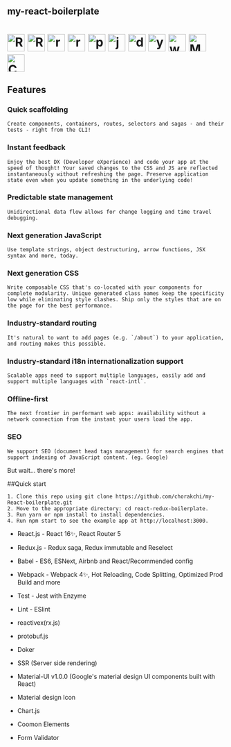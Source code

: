 ## my-react-boilerplate


<h1><p>
  <img alt="React.js" src="http://www.anamuser.com/wp-content/uploads/2017/03/logo-578x270.png" height="40" />
  <img alt="React-router" src="https://www.blog.plint-sites.nl/wordpress/wp-content/uploads/2016/07/react-router-624x279.png" height="40" />
    <img alt="redux.js" src="http://www.ematipico.com/assets/images/logo-redux.png" height="40" />
    <img alt="rx.js" src="https://axxes.com/wp-content/uploads/2016/02/tech-reactivex.png" height="40" />
  <img alt="protobuf.js" src="https://github.com/dcodeIO/protobuf.js/raw/master/pbjs.png"  height="40" />
    <img alt="jest" src="https://cdn.auth0.com/blog/testing-react-with-jest/logo.png" height="40" />
    <img alt="docker" src="https://mblum.me/images/docker.svg" height="40" />
    <img alt="yarn" src="https://www.bram.us/wordpress/wp-content/uploads/2016/10/yarn-kitten-full.png" height="40" />
    <img alt="webpack" src="https://lc-mhke0kuv.cn-n1.lcfile.com/3c200b26af29751549ee.png" height="40" />
    <img alt="Material UI" src="https://material-ui.com/static/images/material-ui-logo.svg" height="40" />
    <img alt="ChartJS" src="https://www.chartjs.org/img/chartjs-logo.svg" height="40" />
</p></h1>

## Features

### Quick scaffolding
    Create components, containers, routes, selectors and sagas - and their tests - right from the CLI!
### Instant feedback
    Enjoy the best DX (Developer eXperience) and code your app at the speed of thought! Your saved changes to the CSS and JS are reflected instantaneously without refreshing the page. Preserve application state even when you update something in the underlying code!
### Predictable state management
    Unidirectional data flow allows for change logging and time travel debugging.
### Next generation JavaScript
    Use template strings, object destructuring, arrow functions, JSX syntax and more, today.
### Next generation CSS
    Write composable CSS that's co-located with your components for complete modularity. Unique generated class names keep the specificity low while eliminating style clashes. Ship only the styles that are on the page for the best performance.
### Industry-standard routing
    It's natural to want to add pages (e.g. `/about`) to your application, and routing makes this possible.
### Industry-standard i18n internationalization support
    Scalable apps need to support multiple languages, easily add and support multiple languages with `react-intl`.
### Offline-first
    The next frontier in performant web apps: availability without a network connection from the instant your users load the app.
### SEO
    We support SEO (document head tags management) for search engines that support indexing of JavaScript content. (eg. Google)

But wait... there's more!

##Quick start

    
    1. Clone this repo using git clone https://github.com/chorakchi/my-React-boilerplate.git
    2. Move to the appropriate directory: cd react-redux-boilerplate.
    3. Run yarn or npm install to install dependencies.
    4. Run npm start to see the example app at http://localhost:3000.




- React.js - React 16✨, React Router 5
- Redux.js - Redux saga, Redux immutable and Reselect
- Babel - ES6, ESNext, Airbnb and React/Recommended config
- Webpack - Webpack 4✨, Hot Reloading, Code Splitting, Optimized Prod Build and more
- Test - Jest with Enzyme
- Lint - ESlint
- reactivex(rx.js)
- protobuf.js
- Doker
- SSR (Server side rendering)
- Material-UI v1.0.0 (Google's material design UI components built with React)
- Material design Icon
- Chart.js

- Coomon Elements
- Form Validator


<br/>
<br/>


